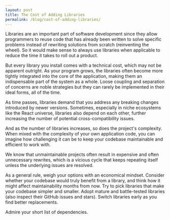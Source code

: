 ```yaml
---
layout: post
title: The Cost of Adding Libraries
permalink: /blog/cost-of-adding-libraries/
---
```


Libraries are an important part of software development since they allow programmers to reuse code that has already been written to solve specific problems instead of rewriting solutions from scratch (reinventing the wheel). So it would make sense to always use libraries when applicable to reduce the time it takes to roll out a product.

But every library you install comes with a technical cost, which may not be apparent outright. As your program grows, the libraries often become more tightly integrated into the core of the application, making them an indispensable part of the system as a whole. Loose coupling and separation of concerns are noble strategies but they can rarely be implemented in their ideal forms, all of the time.

As time passes, libraries demand that you address any breaking changes introduced by newer versions. Sometimes, especially in niche ecosystems like the React universe, libraries also depend on each other, further increasing the number of potential cross-compatibility issues.

And as the number of libraries increases, so does the project's complexity. When mixed with the complexity of your own application code, you can imagine how challenging it can be to keep your codebase maintainable and efficient to work with.

We know that unmaintainable projects often result in expensive and often unnecessary rewrites, which is a vicious cycle that keeps repeating itself unless the underlying issues are resolved.

As a general rule, weigh your options with an economical mindset. Consider whether your codebase would truly benefit from a library, and think how it might affect maintainability months from now. Try to pick libraries that make your codebase simpler and smaller. Adopt mature and battle-tested libraries (also inspect their GitHub issues and stars). Switch libraries early as you find better replacements.

Admire your short list of dependencies.
